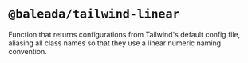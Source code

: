 # `@baleada/tailwind-linear`

Function that returns configurations from Tailwind's default config file, aliasing all class names so that they use a linear numeric naming convention.
